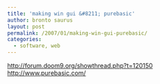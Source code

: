 ```yaml
---
title: 'making win gui &#8211; purebasic'
author: bronto saurus
layout: post
permalink: /2007/01/making-win-gui-purebasic/
categories:
  - software, web
---
```

<a href="http://forum.doom9.org/showthread.php?t=120150" target="_blank" >http://forum.doom9.org/showthread.php?t=120150</a>  
<a href="http://www.purebasic.com/" target="_blank" >http://www.purebasic.com/</a>